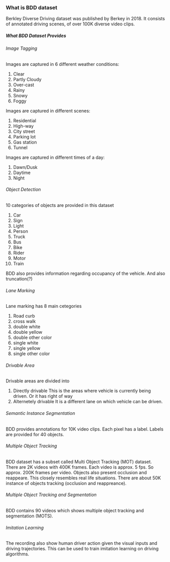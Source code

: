 ### What is BDD dataset

Berkley Diverse Driving dataset was published by Berkey in 2018. It consists of annotated driving scenes, of over 100K diverse video clips.

##### What BDD Dataset Provides

###### Image Tagging
Images are captured in 6 different weather conditions:
1. Clear
2. Partly Cloudy
3. Over-cast
4. Rainy
5. Snowy
6. Foggy

Images are captured in different scenes:
1. Residential
2. High-way
3. City street
4. Parking lot
5. Gas station
6. Tunnel

Images are captured in different times of a day:
1. Dawn/Dusk
2. Daytime
3. Night

###### Object Detection
10 categories of objects are provided in this dataset
1. Car
2. Sign
3. Light
4. Person
5. Truck
6. Bus
7. Bike
8. Rider
9. Motor
10. Train

BDD also provides information regarding occupancy of the vehicle. And also truncation(?)

###### Lane Marking
Lane marking has 8 main cetegories
1. Road curb
2. cross walk
3. double white
4. double yellow
5. double other color
6. single white
7. single yellow
8. single other color

###### Drivable Area
Drivable areas are divided into
1. Directly drivable
   This is the areas where vehicle is currently being driven. Or it has right of way
2. Alternetely drivable
   It is a different lane on which vehicle can be driven.
   
###### Semantic Instance Segmentation
BDD provides annotations for 10K video clips. Each pixel has a label. Labels are provided for 40 objects.

###### Multiple Object Tracking
BDD dataset has a subset called Multi Object Tracking (MOT) dataset. There are 2K videos with 400K frames. Each video is approx. 5 fps. So approx. 200K frames per video.
Objects also present occlusion and reappeare. This closely resembles real life situations. There are about 50K instance of objects tracking (occlusion and reappreance).

###### Multiple Object Tracking and Segmentation
BDD contains 90 videos which shows multiple object tracking and segmentation (MOTS). 

###### Imitation Learning
The recording also show human driver action given the visual inputs and driving trajectories. This can be used to train imitation learning on driving algorithms.

